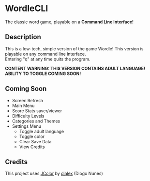 
# WordleCLI

The classic word game, playable on a **Command Line Interface!**

## Description

This is a low-tech, simple version of the game Wordle! This version is playable on any command line interface.  
Entering "q" at any time quits the program.  

**CONTENT WARNING: THIS VERSION CONTAINS ADULT LANGUAGE! ABILITY TO TOGGLE COMING SOON!**

## Coming Soon

- Screen Refresh
- Main Menu
- Score Stats saver/viewer
- Difficulty Levels
- Categories and Themes
- Settings Menu
    - Toggle adult language
    - Toggle color
    - Clear Save Data
    - View Credits

## Credits

This project uses [JColor](https://github.com/dialex/JColor "https://github.com/dialex/JColor") by [dialex](https://github.com/dialex "https://github.com/dialex") (Diogo Nunes)